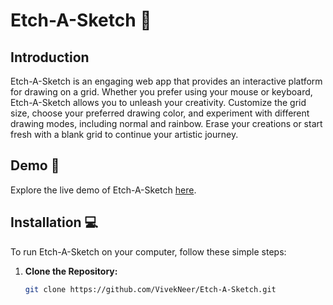 # Etch-A-Sketch 🎨

## Introduction
Etch-A-Sketch is an engaging web app that provides an interactive platform for drawing on a grid. Whether you prefer using your mouse or keyboard, Etch-A-Sketch allows you to unleash your creativity. Customize the grid size, choose your preferred drawing color, and experiment with different drawing modes, including normal and rainbow. Erase your creations or start fresh with a blank grid to continue your artistic journey.

## Demo 🚀
Explore the live demo of Etch-A-Sketch [here]( vivekneer.github.io/Etch-A-Sketch/).

## Installation 💻
To run Etch-A-Sketch on your computer, follow these simple steps:

1. **Clone the Repository:**
   ```bash
   git clone https://github.com/VivekNeer/Etch-A-Sketch.git

